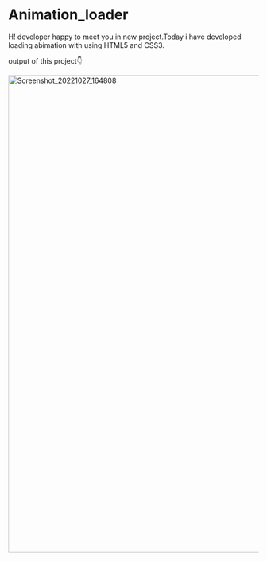 # Animation_loader
H! developer happy to meet you in new project.Today i have developed loading abimation with using HTML5 and CSS3.
<Thankyou/>

output of this project👇

<img width="960" alt="Screenshot_20221027_164808" src="https://user-images.githubusercontent.com/108425992/198273127-06279e52-abaa-47ce-b074-bddc41206cc1.png">


